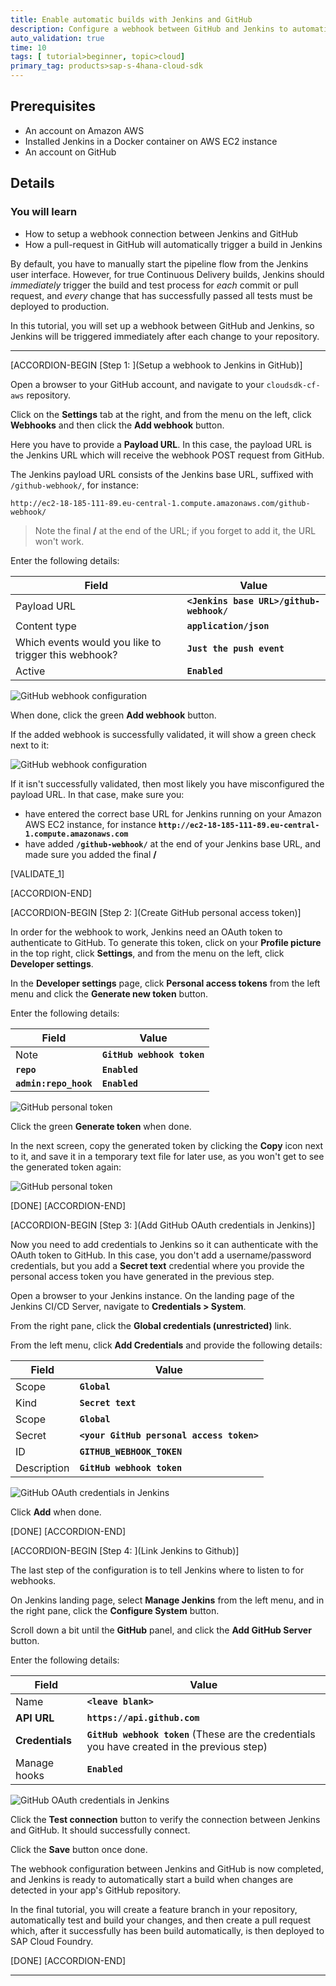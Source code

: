 ```yaml
---
title: Enable automatic builds with Jenkins and GitHub
description: Configure a webhook between GitHub and Jenkins to automatically build and test your source code changes
auto_validation: true
time: 10
tags: [ tutorial>beginner, topic>cloud]
primary_tag: products>sap-s-4hana-cloud-sdk
---
```


## Prerequisites
 - An account on Amazon AWS
 - Installed Jenkins in a Docker container on AWS EC2 instance
 - An account on GitHub

## Details
### You will learn
  - How to setup a webhook connection between Jenkins and GitHub
  - How a pull-request in GitHub will automatically trigger a build in Jenkins

By default, you have to manually start the pipeline flow from the Jenkins user interface. However, for true Continuous Delivery builds, Jenkins should *immediately* trigger the build and test process for *each* commit or pull request, and *every* change that has successfully passed all tests must be deployed to production.

In this tutorial, you will set up a webhook between GitHub and Jenkins, so Jenkins will be triggered immediately after each change to your repository.

---

[ACCORDION-BEGIN [Step 1: ](Setup a webhook to Jenkins in GitHub)]

Open a browser to your GitHub account, and navigate to your `cloudsdk-cf-aws` repository.

Click on the **Settings** tab at the right, and from the menu on the left, click **Webhooks** and then click the **Add webhook** button.

Here you have to provide a **Payload URL**. In this case, the payload URL is the Jenkins URL which will receive the webhook POST request from GitHub.

The Jenkins payload URL consists of the Jenkins base URL, suffixed with `/github-webhook/`, for instance:

```
http://ec2-18-185-111-89.eu-central-1.compute.amazonaws.com/github-webhook/
```

> Note the final **/** at the end of the URL; if you forget to add it, the URL won't work.

Enter the following details:

| Field | Value |
|----|----|
| Payload URL | **`<Jenkins base URL>/github-webhook/`** |
| Content type | **`application/json`** |
| Which events would you like to trigger this webhook? | **`Just the push event`** |
| Active | **`Enabled`** |

![GitHub webhook configuration](ci-aws-5-webhook-01.png)

When done, click the green **Add webhook** button.

If the added webhook is successfully validated, it will show a green check next to it:

![GitHub webhook configuration](ci-aws-5-webhook-02.png)

If it isn't successfully validated, then most likely you have misconfigured the payload URL. In that case, make sure you:

 - have entered the correct base URL for Jenkins running on your Amazon AWS EC2 instance, for instance **`http://ec2-18-185-111-89.eu-central-1.compute.amazonaws.com`**
 - have added **`/github-webhook/`** at the end of your Jenkins base URL, and made sure you added the final **/**

[VALIDATE_1]

[ACCORDION-END]

[ACCORDION-BEGIN [Step 2: ](Create GitHub personal access token)]

In order for the webhook to work, Jenkins need an OAuth token to authenticate to GitHub. To generate this token, click on your **Profile picture** in the top right, click **Settings**, and from the menu on the left, click **Developer settings**.

In the **Developer settings** page, click **Personal access tokens** from the left menu and click the **Generate new token** button.

Enter the following details:

| Field | Value |
|----|----|
| Note | **`GitHub webhook token`** |
| **`repo`** | **`Enabled`** |
| **`admin:repo_hook`** | **`Enabled`** |

![GitHub personal token](ci-aws-5-webhook-03.png)

Click the green **Generate token** when done.

In the next screen, copy the generated token by clicking the **Copy** icon next to it, and save it in a temporary text file for later use, as you won't get to see the generated token again:

![GitHub personal token](ci-aws-5-webhook-04.png)


[DONE]
[ACCORDION-END]


[ACCORDION-BEGIN [Step 3: ](Add GitHub OAuth credentials in Jenkins)]

Now you need to add credentials to Jenkins so it can authenticate with the OAuth token to GitHub. In this case, you don't add a username/password credentials, but you add a **Secret text** credential where you provide the personal access token you have generated in the previous step.

Open a browser to your Jenkins instance. On the landing page of the Jenkins CI/CD Server, navigate to **Credentials > System**.

From the right pane, click the **Global credentials (unrestricted)** link.

From the left menu, click **Add Credentials** and provide the following details:

| Field | Value |
|----|----|
| Scope | **`Global`** |
| Kind | **`Secret text`** |
| Scope | **`Global`** |
| Secret | **`<your GitHub personal access token>`** |
| ID | **`GITHUB_WEBHOOK_TOKEN`** |
| Description | **`GitHub webhook token`** |

![GitHub OAuth credentials in Jenkins](ci-aws-5-webhook-05.png)

Click **Add** when done.

[DONE]
[ACCORDION-END]

[ACCORDION-BEGIN [Step 4: ](Link Jenkins to Github)]

The last step of the configuration is to tell Jenkins where to listen to for webhooks.

On Jenkins landing page, select **Manage Jenkins** from the left menu, and in the right pane, click the **Configure System** button.

Scroll down a bit until the **GitHub** panel, and click the **Add GitHub Server** button.

Enter the following details:

| Field | Value |
|----|----|
| Name | **`<leave blank>`** |
| **API URL** | **`https://api.github.com`** |
| **Credentials** | **`GitHub webhook token`** (These are the credentials you have created in the previous step)|
| Manage hooks | **`Enabled`** |

![GitHub OAuth credentials in Jenkins](ci-aws-5-webhook-06.png)

Click the **Test connection** button to verify the connection between Jenkins and GitHub. It should successfully connect.

Click the **Save** button once done.

The webhook configuration between Jenkins and GitHub is now completed, and Jenkins is ready to automatically start a build when changes are detected in your app's GitHub repository.

In the final tutorial, you will create a feature branch in your repository, automatically test and build your changes, and then create a pull request which, after it successfully has been build automatically, is then deployed to SAP Cloud Foundry.

[DONE]
[ACCORDION-END]


---
